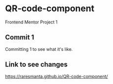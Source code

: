 # QR-code-component
Frontend Mentor Project 1
## Commit 1
Committing 1 to see what it's like.
## Link to see changes
https://raresmanta.github.io/QR-code-component/
